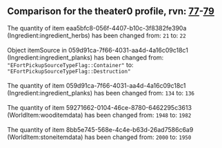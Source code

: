 ## Comparison for the theater0 profile, rvn: [77](https://github.com/PRO100KatYT/FortniteProfileRevisions/tree/main/profiles/theater0/77%20theater0.json)-[79](https://github.com/PRO100KatYT/FortniteProfileRevisions/tree/main/profiles/theater0/79%20theater0.json)

The quantity of item eaa5bfc8-056f-4407-b10c-3f8382fe390a (Ingredient:ingredient_herbs) has been changed from: `21` to: `22`
<br><br>
Object itemSource in 059d91ca-7f66-4031-aa4d-4a16c09c18c1 (Ingredient:ingredient_planks) has been changed from: `"EFortPickupSourceTypeFlag::Container"` to: `"EFortPickupSourceTypeFlag::Destruction"`
<br><br>
The quantity of item 059d91ca-7f66-4031-aa4d-4a16c09c18c1 (Ingredient:ingredient_planks) has been changed from: `134` to: `136`
<br><br>
The quantity of item 59271662-0104-46ce-8780-6462295c3613 (WorldItem:wooditemdata) has been changed from: `1948` to: `1982`
<br><br>
The quantity of item 8bb5e745-568e-4c4e-b63d-26ad7586c6a9 (WorldItem:stoneitemdata) has been changed from: `2000` to: `1950`
<br><br>
